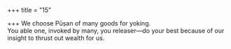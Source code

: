 +++
title = "15"

+++
We choose Pūṣan of many goods for yoking.  
You able one, invoked by many, you releaser—do your best because of  our insight to thrust out wealth for us.  